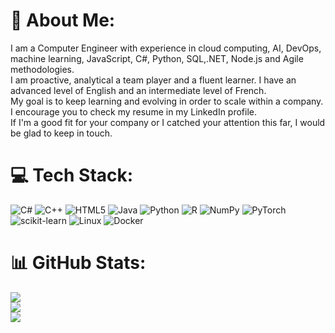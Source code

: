 # 💫 About Me:
I am a Computer Engineer with experience in cloud computing, AI, DevOps, machine learning, JavaScript, C#, Python, SQL,.NET, Node.js and Agile methodologies.<br> 
I am proactive, analytical a team player and a fluent learner. I have an advanced level of English and an intermediate level of French.<br>
My goal is to keep learning and evolving in order to scale within a company.<br> 
I encourage you to check my resume in my LinkedIn profile.<br>
If I'm a good fit for your company or I catched your attention this far, I would be glad to keep in touch. 

# 💻 Tech Stack:
![C#](https://img.shields.io/badge/c%23-%23239120.svg?style=for-the-badge&logo=c-sharp&logoColor=white) ![C++](https://img.shields.io/badge/c++-%2300599C.svg?style=for-the-badge&logo=c%2B%2B&logoColor=white) ![HTML5](https://img.shields.io/badge/html5-%23E34F26.svg?style=for-the-badge&logo=html5&logoColor=white) ![Java](https://img.shields.io/badge/java-%23ED8B00.svg?style=for-the-badge&logo=java&logoColor=white) ![Python](https://img.shields.io/badge/python-3670A0?style=for-the-badge&logo=python&logoColor=ffdd54) ![R](https://img.shields.io/badge/r-%23276DC3.svg?style=for-the-badge&logo=r&logoColor=white) ![NumPy](https://img.shields.io/badge/numpy-%23013243.svg?style=for-the-badge&logo=numpy&logoColor=white) ![PyTorch](https://img.shields.io/badge/PyTorch-%23EE4C2C.svg?style=for-the-badge&logo=PyTorch&logoColor=white) ![scikit-learn](https://img.shields.io/badge/scikit--learn-%23F7931E.svg?style=for-the-badge&logo=scikit-learn&logoColor=white) ![Linux](https://img.shields.io/badge/Linux-FCC624?style=for-the-badge&logo=linux&logoColor=black) ![Docker](https://img.shields.io/badge/docker-%230db7ed.svg?style=for-the-badge&logo=docker&logoColor=white) 

# 📊 GitHub Stats:
![](https://github-readme-stats.vercel.app/api?username=MarcPadrosJimenez&theme=default&hide_border=false&include_all_commits=true&count_private=true)<br/>
![](https://github-readme-streak-stats.herokuapp.com/?user=MarcPadrosJimenez&theme=default&hide_border=false)<br/>
![](https://github-readme-stats.vercel.app/api/top-langs/?username=MarcPadrosJimenez&theme=default&hide_border=false&include_all_commits=true&count_private=true&layout=donut)
